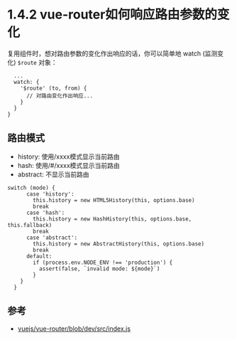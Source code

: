 # 1.4.2 vue-router如何响应路由参数的变化


复用组件时，想对路由参数的变化作出响应的话，你可以简单地 watch (监测变化) `$route` 对象：

```
  ...
  watch: {
    '$route' (to, from) {
      // 对路由变化作出响应...
    }
  }
}
```




## 路由模式

- history: 使用/xxxx模式显示当前路由
- hash: 使用/#/xxxx模式显示当前路由
- abstract: 不显示当前路由


```
switch (mode) {
      case 'history':
        this.history = new HTML5History(this, options.base)
        break
      case 'hash':
        this.history = new HashHistory(this, options.base, this.fallback)
        break
      case 'abstract':
        this.history = new AbstractHistory(this, options.base)
        break
      default:
        if (process.env.NODE_ENV !== 'production') {
          assert(false, `invalid mode: ${mode}`)
        }
    }
  }
```


## 参考
- [vuejs/vue-router/blob/dev/src/index.js](https://github.com/vuejs/vue-router/blob/dev/src/index.js)
